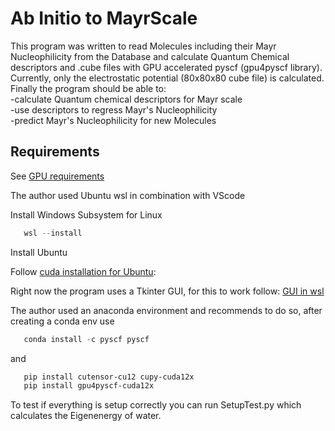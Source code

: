 # Ab Initio to MayrScale
This program was written to read Molecules including their Mayr Nucleophilicity from the Database and calculate Quantum Chemical descriptors and .cube files with GPU accelerated pyscf (gpu4pyscf library).  
Currently, only the electrostatic potential (80x80x80 cube file) is calculated.   
Finally the program should be able to:  
   -calculate Quantum chemical descriptors for Mayr scale  
   -use descriptors to regress Mayr's Nucleophilicity  
   -predict Mayr's Nucleophilicity for new Molecules



## Requirements
See [GPU requirements](https://developer.nvidia.com/cuda-gpus "Visit nvidia website for cuda GPU requirements") 

The author used Ubuntu wsl in combination with VScode

Install Windows Subsystem for Linux

```powershell
   wsl --install
 ```
 Install Ubuntu

 Follow [cuda installation for Ubuntu](https://developer.nvidia.com/cuda-downloads?target_os=Linux&target_arch=x86_64&Distribution=Ubuntu&target_version=24.04&target_type=deb_local):
 


Right now the program uses a Tkinter GUI, for this to work follow: [GUI in wsl](https://aaroalhainen.medium.com/working-with-guis-in-wsl2-790ed1653279)


The author used an anaconda environment and recommends to do so, after creating a conda env use
```powershell
   conda install -c pyscf pyscf
 ```

and

```powershell
   pip install cutensor-cu12 cupy-cuda12x
   pip install gpu4pyscf-cuda12x
 ```

To test if everything is setup correctly you can run SetupTest.py which calculates the Eigenenergy of water.
